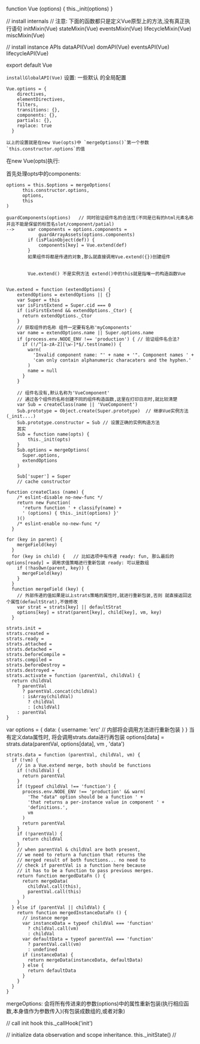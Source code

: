 function Vue (options) {
  this._init(options)
}

// install internals
// 注意: 下面的函数都只是定义Vue原型上的方法,没有真正执行语句
initMixin(Vue)
stateMixin(Vue)
eventsMixin(Vue)
lifecycleMixin(Vue)
miscMixin(Vue)

// install instance APIs
dataAPI(Vue)
domAPI(Vue)
eventsAPI(Vue)
lifecycleAPI(Vue)

export default Vue

`installGlobalAPI(Vue)` 
设置: 一些默认 的全局配置
``` 
Vue.options = {
    directives,
    elementDirectives,
    filters,
    transitions: {},
    components: {},
    partials: {},
    replace: true
  }

以上的设置就是在new Vue(opts)中 `mergeOptions()`第一个参数`this.constructor.options`的值
```


在new Vue(opts)执行: 

首先处理opts中的components: 
```
options = this.$options = mergeOptions(
      this.constructor.options,
      options,
      this
)

guardComponents(options)   // 同时验证组件名的合法性(不同是已有的html元素名称并且不能是保留的标签名slot/component/patial)
-->     var components = options.components =
            guardArrayAssets(options.components)
        if (isPlainObject(def)) {
            components[key] = Vue.extend(def)
        }
        如果组件将都是传递的对象,那么就直接调用Vue.extend({})创建组件


        Vue.extend() 不是实例方法 extend()中的this就是指唯一的构造函数Vue


```



```
Vue.extend = function (extendOptions) {
    extendOptions = extendOptions || {}
    var Super = this
    var isFirstExtend = Super.cid === 0
    if (isFirstExtend && extendOptions._Ctor) {
      return extendOptions._Ctor
    }
    // 获取组件的名称 组件一定要有名称'myComponents'
    var name = extendOptions.name || Super.options.name
    if (process.env.NODE_ENV !== 'production') { // 验证组件名合法?
      if (!/^[a-zA-Z][\w-]*$/.test(name)) {
        warn(
          'Invalid component name: "' + name + '". Component names ' +
          'can only contain alphanumeric characaters and the hyphen.'
        )
        name = null
      }
    }

    // 组件名没有,默认名称为'VueComponent' 
    // 通过各个组件的名称创建不同的组件构造函数,这里在打印日志时,就比较清楚
    var Sub = createClass(name || 'VueComponent')
    Sub.prototype = Object.create(Super.prototype)  // 继承Vue实例方法 (_init....)
    Sub.prototype.constructor = Sub // 设置正确的实例构造方法
    其实
    Sub = function name(opts) {
        this._init(opts)
    }
    Sub.options = mergeOptions(
      Super.options,
      extendOptions
    )

    Sub['super'] = Super
    // cache constructor
```

```
function createClass (name) {
    /* eslint-disable no-new-func */
    return new Function(
      'return function ' + classify(name) +
      ' (options) { this._init(options) }'
    )()
    /* eslint-enable no-new-func */
  }
```

```
for (key in parent) {
    mergeField(key)
  }
  for (key in child) {   // 比如选项中有传递 ready: fun, 那么最后的options[ready] = 调用求值策略进行重新包装 ready: 可以是数组
    if (!hasOwn(parent, key)) {
      mergeField(key)
    }
  }
  function mergeField (key) {
    // 外部传递的值如果是以上strats策略的属性时,就进行重新包装,否则 就直接返回这个属性(defaultStrat),不做修改
    var strat = strats[key] || defaultStrat
    options[key] = strat(parent[key], child[key], vm, key)
  }
```

```
strats.init =
strats.created =
strats.ready =
strats.attached =
strats.detached =
strats.beforeCompile =
strats.compiled =
strats.beforeDestroy =
strats.destroyed =
strats.activate = function (parentVal, childVal) {
  return childVal
    ? parentVal
      ? parentVal.concat(childVal)
      : isArray(childVal)
        ? childVal
        : [childVal]
    : parentVal
}
```

var options = 
{
    data: {
        username: 'erc'   // 内部将会调用方法进行重新包装
    }
}
当有定义data属性时, 将会调用strats.data进行再包装 options[data] = strats.data(parentVal, options[data], vm , 'data')
```
strats.data = function (parentVal, childVal, vm) {
  if (!vm) {
    // in a Vue.extend merge, both should be functions
    if (!childVal) {
      return parentVal
    }
    if (typeof childVal !== 'function') {
      process.env.NODE_ENV !== 'production' && warn(
        'The "data" option should be a function ' +
        'that returns a per-instance value in component ' +
        'definitions.',
        vm
      )
      return parentVal
    }
    if (!parentVal) {
      return childVal
    }
    // when parentVal & childVal are both present,
    // we need to return a function that returns the
    // merged result of both functions... no need to
    // check if parentVal is a function here because
    // it has to be a function to pass previous merges.
    return function mergedDataFn () {
      return mergeData(
        childVal.call(this),
        parentVal.call(this)
      )
    }
  } else if (parentVal || childVal) {
    return function mergedInstanceDataFn () {
      // instance merge
      var instanceData = typeof childVal === 'function'
        ? childVal.call(vm)
        : childVal
      var defaultData = typeof parentVal === 'function'
        ? parentVal.call(vm)
        : undefined
      if (instanceData) {
        return mergeData(instanceData, defaultData)
      } else {
        return defaultData
      }
    }
  }
}
```


mergeOptions: 会将所有传进来的参数(options)中的属性重新包装(执行相应函数,本身值作为参数传入)(有包装成数组的,或者对象)

// call init hook
this._callHook('init')

// initialize data observation and scope inheritance.
this._initState()   // 



